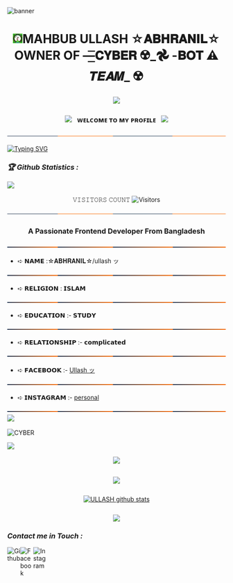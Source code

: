 <img src="https://i.imgur.com/WXQIgMz.jpeg" alt="banner">
<h1 align="center"><img src="./adnan/Messenger_creation_2087233985116323.jpeg" width="22px">MAHBUB ULLASH
            ☆𝐀𝐁𝐇𝐑𝐀𝐍𝐈𝐋☆ 
OWNER OF —͟͟͞͞𝐂𝐘𝐁𝐄𝐑 ☢️_𖣘 -𝐁𝐎𝐓 ⚠️ 𝑻𝑬𝑨𝑴_ ☢️</h1>
<!-- Github README -->

<p align="center"><img src="https://img.shields.io/badge/I Am ullash ッ   %20BANGLADESHI- NOOB PROGRAMMER-green?colorA=%23ff0000&colorB=%23017e40&style=flat-square">

</i></b></h3>
<h3 align="center">
  <img src="https://emoji.discord.st/emojis/768b108d-274f-4f44-a634-8477b16efce7.gif" width="25">
  &nbsp; ᴡᴇʟᴄᴏᴍᴇ ᴛᴏ ᴍʏ ᴘʀᴏꜰɪʟᴇ &nbsp;
  <img src="https://emoji.discord.st/emojis/768b108d-274f-4f44-a634-8477b16efce7.gif" width="25">
</h3>
<img align="center" alt="line" src="https://github.com/DalpatRathore/dalpatrathore/blob/main/assets/images/line-1.svg">



[![Typing SVG](https://readme-typing-svg.herokuapp.com?color=%23F70B10&size=27&lines=𝙸+𝙰𝙼+𝙸𝙽𝙽𝙾𝙲𝙴𝙽𝚃+𝙱𝙾𝚈;+𝙸𝚃'𝚜+𝙽𝙾𝚃+𝙹𝚄𝚂𝚃+𝙰+𝙽𝙰𝙼𝙴+𝙱𝚁𝙾;𝙸𝚃'R+A+𝙱𝚁𝙰𝙽𝙳;𝚃𝙷𝙰𝙽𝙺+𝚈𝙾𝚄+𝙴𝚅𝙴𝚁𝚈𝙾𝙽𝙴;𝙻𝙾𝚅e+𝚄+𝙰𝙻𝙻+𝙵𝚁𝙸𝙴𝙽𝙳𝚂)](https://git.io/typing-svg)


<h3><b><i>🏆 Github Statistics :</i></b></h3>
<a href="https://github.com/cyber-ullash"><img width=550 src="https://github-profile-trophy.vercel.app/?username=cyber-ullash&theme=dracula&no-frame=true&title=Followers,Stars,Commit,Repository,Issues"/></a>

</p>
<p align="center"> 
 𝚅𝙸𝚂𝙸𝚃𝙾𝚁𝚂 𝙲𝙾𝚄𝙽𝚃
 <img src="https://profile-counter.glitch.me/cyber-ullash /count.svg" alt="Visitors">
</p>

<img align="center" alt="line" src="https://github.com/DalpatRathore/dalpatrathore/blob/main/assets/images/line-1.svg">

<h3 align="center">A Passionate Frontend Developer From Bangladesh</h3>

<img align="center" alt="line" src="https://github.com/DalpatRathore/dalpatrathore/blob/main/assets/images/line-2.svg">

- ➪ 𝗡𝗔𝗠𝗘      :☆𝐀𝐁𝐇𝐑𝐀𝐍𝐈𝐋☆/ullash ッ  

<img align="center" alt="line" src="https://github.com/DalpatRathore/dalpatrathore/blob/main/assets/images/line-2.svg">

- ➪  𝗥𝗘𝗟𝗜𝗚𝗜𝗢𝗡   : 𝗜𝗦𝗟𝗔𝗠

<img align="center" alt="line" src="https://github.com/DalpatRathore/dalpatrathore/blob/main/assets/images/line-2.svg">

- ➪ 𝗘𝗗𝗨𝗖𝗔𝗧𝗜𝗢𝗡 :- 𝗦𝗧𝗨𝗗𝗬

<img align="center" alt="line" src="https://github.com/DalpatRathore/dalpatrathore/blob/main/assets/images/line-2.svg">

- ➪ 𝗥𝗘𝗟𝗔𝗧𝗜𝗢𝗡𝗦𝗛𝗜𝗣 :- 𝗰𝗼𝗺𝗽𝗹𝗶𝗰𝗮𝘁𝗲𝗱

<img align="center" alt="line" src="https://github.com/DalpatRathore/dalpatrathore/blob/main/assets/images/line-2.svg">

- ➪ 𝗙𝗔𝗖𝗘𝗕𝗢𝗢𝗞 :- [Ullash ッ](https://www.facebook.com/100015168369582)

<img align="center" alt="line" src="https://github.com/DalpatRathore/dalpatrathore/blob/main/assets/images/line-2.svg">

- ➪ 𝗜𝗡𝗦𝗧𝗔𝗚𝗥𝗔𝗠 :- [personal](https://www.instagram.com/)

<img align="center" alt="line" src="https://github.com/DalpatRathore/dalpatrathore/blob/main/assets/images/line-2.svg">

<img src="https://user-images.githubusercontent.com/73097560/115834477-dbab4500-a447-11eb-908a-139a6edaec5c.gif">

![CYBER](https://www.aalpha.net/wp-content/uploads/2020/12/full-stack-development.gif)                                                          
  
<img src="https://readme-typing-svg.herokuapp.com?color=00FF00&width=420&lines=☣️+𝐃𝐄𝐕𝐄𝐋𝐎𝐏𝐄𝐑+𝐂𝐘𝐁𝐄𝐑+ULLASH+💀">

<p align="center">
  <img src="https://github-profile-trophy.vercel.app/?username=cyber-ullash">
  <br>
  <br>
  
  <a href="https://github.com/cyber-ullash">
    <img align="center" src="https://github-readme-stats.vercel.app/api/top-langs/?username=cyber-ullash&theme=blue-green" style="margin-top: 10px;"/>
  </a>
  <br>
  <br>
  
  <a href="https://github.com/cyber-ullash">
    <img align="center" src="https://github-readme-stats.vercel.app/api?username=cyber-ullash&show_icons=true&theme=github_dark&line_height=27" alt="ULLASH github stats" style="margin-top: 10px;"/>
  </a>
  <br>
  <br>

  <a href="https://github.com/cyber-ullash/CYBER-BOT-COMMUNITY">
   <img align="center" src="https://github-readme-stats.vercel.app/api/pin/?username=cyber-ullash&repo=CYBER-BOT-COMMUNITY&theme=github_dark" style="margin-top: 10px;"/>
  </a>
</p>

<h3><b><i> Contact me in Touch :</i></b></h3>
<a href="https://github.com/cyber-ullash"><img align="left" title="Github" alt="Github" width="30px" src="https://cdn.jsdelivr.net/npm/simple-icons@3.0.1/icons/github.svg" /></a>
<a href="https://www.facebook.com/100015168369582"><img align="left" title="Facebook" alt="Facebook" width="30px" src="https://raw.githubusercontent.com/rahuldkjain/github-profile-readme-generator/master/src/images/icons/Social/facebook.svg" /></a>
<a href="https://www.instagram.com/xxxx"><img align="left" title="Instagram" alt="Instagram" width="30px" src="https://raw.githubusercontent.com/rahuldkjain/github-profile-readme-generator/master/src/images/icons/Social/instagram.svg" /></a>

